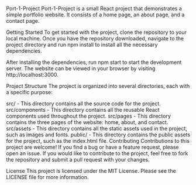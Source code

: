 Port-1-Project
Port-1-Project is a small React project that demonstrates a simple portfolio website. It consists of a home page, an about page, and a contact page.

Getting Started
To get started with the project, clone the repository to your local machine. Once you have the repository downloaded, navigate to the project directory and run npm install to install all the necessary dependencies.

After installing the dependencies, run npm start to start the development server. The website can be viewed in your browser by visiting http://localhost:3000.

Project Structure
The project is organized into several directories, each with a specific purpose:

src/ - This directory contains all the source code for the project.
src/components - This directory contains all the reusable React components used throughout the project.
src/pages - This directory contains the three pages of the website: home, about, and contact.
src/assets - This directory contains all the static assets used in the project, such as images and fonts.
public/ - This directory contains the public assets for the project, such as the index.html file.
Contributing
Contributions to this project are welcome! If you find a bug or have a feature request, please open an issue. If you would like to contribute to the project, feel free to fork the repository and submit a pull request with your changes.

License
This project is licensed under the MIT License. Please see the LICENSE file for more information.